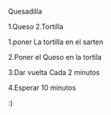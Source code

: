Quesadilla

1.Queso
2.Tortilla

1.poner La tortilla en el sarten

2.Poner el  Queso en la tortila

3.Dar vuelta Cada 2 minutos

4.Esperar 10 minutos

:)
